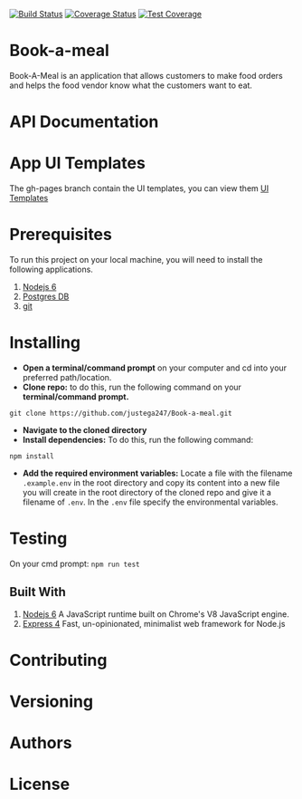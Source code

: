 [![Build Status](https://travis-ci.org/justega247/Book-a-meal.svg?branch=develop)](https://travis-ci.org/justega247/Book-a-meal)
[![Coverage Status](https://coveralls.io/repos/github/justega247/Book-a-meal/badge.svg?branch=develop)](https://coveralls.io/github/justega247/Book-a-meal?branch=develop)
[![Test Coverage](https://api.codeclimate.com/v1/badges/36d533073c3ac20e79ab/test_coverage)](https://codeclimate.com/github/justega247/Book-a-meal/test_coverage)

# Book-a-meal
 Book-A-Meal is an application that allows customers to make food orders and helps the food vendor know what the customers want to eat.

# API Documentation

# App UI Templates
 The gh-pages branch contain the UI templates, you can view them
 [ UI Templates ](https://justega247.github.io/Book-a-meal/UI/html/)

# Prerequisites
  To run this project on your local machine, you will need to install the following applications.

1. [ Nodejs 6](https://nodejs.org/en/)
1. [Postgres DB](https://www.postgresql.org/download/)
1. [git](https://git-scm.com/downloads)

# Installing
* **Open a terminal/command prompt** on your computer and cd into your preferred path/location. 
* **Clone repo:** to do this, run the following command on your **terminal/command prompt.**
```
git clone https://github.com/justega247/Book-a-meal.git
```
* **Navigate to the cloned directory**
* **Install dependencies:** To do this, run the following command:
 ```
npm install
```
* **Add the required environment variables:** Locate a file with the filename `.example.env` in the root directory and copy its content into a new file you will create in the root directory of the cloned repo and give it a filename of `.env`. In the `.env` file specify the environmental variables.

# Testing
  On your cmd prompt:
  `npm run test`

## Built With
1. [ Nodejs 6](https://nodejs.org/en/) A JavaScript runtime built on Chrome's V8 JavaScript engine.
2. [Express 4](https://expressjs.com/) Fast, un-opinionated, minimalist web framework for Node.js

# Contributing

# Versioning

# Authors

# License

